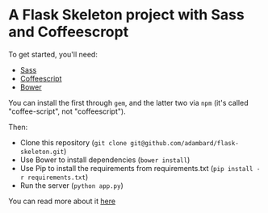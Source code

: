 # A Flask Skeleton project with Sass and Coffeescropt

To get started, you'll need:


* [Sass](http://sass-lang.com/)
* [Coffeescript](http://coffeescript.org/)
* [Bower](http://bower.io/)

You can install the first through `gem`, and the latter two via `npm` (it's called "coffee-script", not "coffeescript").

Then:

* Clone this repository (`git clone git@github.com/adambard/flask-skeleton.git`)
* Use Bower to install dependencies (`bower install`)
* Use Pip to install the requirements from requirements.txt (`pip install -r requirements.txt`)
* Run the server (`python app.py`)

You can read more about it [here](http://adambard.com/blog/fresh-flask-setup/)
